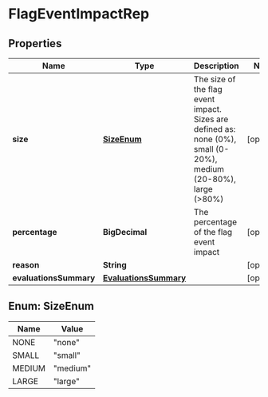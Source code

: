 

# FlagEventImpactRep


## Properties

| Name | Type | Description | Notes |
|------------ | ------------- | ------------- | -------------|
|**size** | [**SizeEnum**](#SizeEnum) | The size of the flag event impact. Sizes are defined as: none (0%), small (0-20%), medium (20-80%), large (&gt;80%) |  [optional] |
|**percentage** | **BigDecimal** | The percentage of the flag event impact |  [optional] |
|**reason** | **String** |  |  [optional] |
|**evaluationsSummary** | [**EvaluationsSummary**](EvaluationsSummary.md) |  |  [optional] |



## Enum: SizeEnum

| Name | Value |
|---- | -----|
| NONE | &quot;none&quot; |
| SMALL | &quot;small&quot; |
| MEDIUM | &quot;medium&quot; |
| LARGE | &quot;large&quot; |



